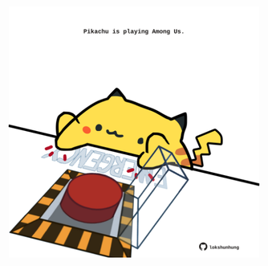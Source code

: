 <!-- built at 25/10/2025, 18:00:38 UTC -->
<p align="center">
  <img width="500" height="500" src="./ReadmeImage.svg">
</p>
